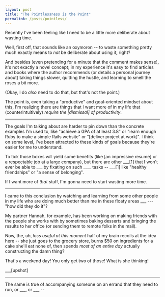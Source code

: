 ```yaml
---
layout: post
title: "The Pointlessness is the Point"
permalink: /posts/pointless/
---
```


Recently I've been feeling like I need to be a little more deliberate about wasting time.

Well, first off, that sounds like an oxymoron -- to waste something pretty much exactly means to _not_ be deliberate about using it, right?

And besides (even pretending for a minute that the comment makes sense), it's not exactly a novel concept; in my experience it's easy to find articles and books where the author recommends (or details a personal journey about) taking things slower, quitting the hustle, and learning to smell the roses a bit more.

(Okay, I do _also_ need to do that, but that's not the point.)

The point is, even taking a "productive" and goal-oriented mindset about this, I'm realizing there are things that I want more of in my life that (counterintuitively) _require the [dismissal] of productivity_.

---

The goals I'm talking about are harder to pin down than the concrete examples I'm used to, like "achieve a GPA of at least 3.8" or "learn enough Ruby to make a simple Rails website" or "[deliver project at work]". I think on some level, I've been attracted to these kinds of goals because they're easier for me to understand.

To tick those boxes will yield some benefits (like [an impressive resume] or a respectable job at a large company), but there are other ___[1] that I won't ever be able to ___ by fixating on such ____ tasks -- ___[1] like "healthy friendships" or "a sense of belonging".

If I want more of _that_ stuff, I'm gonna need to start wasting more time.

---

I came to this conclusion by watching and learning from some other people in my life who are doing much better than me in these floaty areas ___ --- "how did they do it"?

My partner Hannah, for example, has been working on making friends with the people she works with by sometimes baking desserts and bringing the results to her office (or sending them to remote folks in the mail).

Now, the, uh, _less useful at this moment_ half of my brain recoils at the idea here -- she just goes to the grocery store, burns $50 on ingredients for a cake she'll eat none of, then spends _most of an entire day_ actually constructing the damn thing?

That's a weekend day! You only get two of those! What is she thinking!

___[upshot]

---

The same is true of accompanying someone on an errand that they need to run, or ___, or ___ --
